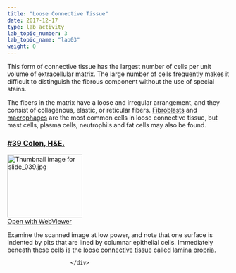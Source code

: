 ```yaml
---
title: "Loose Connective Tissue"
date: 2017-12-17
type: lab_activity
lab_topic_number: 3
lab_topic_name: "lab03"
weight: 0
---
```

<div class="entrybody">
						<p>This form of connective tissue has the largest number of cells per unit volume of extracellular matrix. The large number of cells frequently makes it difficult to distinguish the fibrous component without the use of special stains. </p>

<p>The fibers in the matrix have a loose and irregular arrangement, and they consist of collagenous, elastic, or reticular fibers. <u>Fibroblasts</u> and <u>macrophages</u> are the most common cells in loose connective tissue, but mast cells, plasma cells, neutrophils and fat cells may also be found.</p>

<h3><u>#39 Colon, <span class="caps">H&amp;E.</span></u></h3>

<div class="thumbnail"> <a href="http://virtualslides.cumc.columbia.edu/39.svs/view.apml?" target="_blank"><img alt="Thumbnail image for slide_039.jpg" src="http://histologylab.ccnmtl.columbia.edu/assets/images/slide_039-thumb-170x143-1479.jpg" width="170" height="143" class="mt-image-left"></a><br><a href="http://virtualslides.cumc.columbia.edu/39.svs/view.apml?" target="_blank">Open with WebViewer</a> </div>

<p>Examine the scanned image at low power, and note that one surface is indented by pits that are lined by columnar epithelial cells. Immediately beneath these cells is the <u>loose connective tissue</u> called <u>lamina propria</u>.</p>
						
						
						</div>
